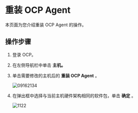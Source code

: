 重装 OCP Agent
=================================

本页面为您介绍重装 OCP Agent 的操作。

**操作步骤**
-----------------------------

1. 登录 OCP。



2. 在左侧导航栏中单击 **主机。**



3. 单击需要修改的主机后的 **重装 OCP Agent** 。

   ![09162134](https://help-static-aliyun-doc.aliyuncs.com/assets/img/zh-CN/6660562361/p327467.png)


4. 在弹出框中选择与当前主机硬件架构相同的软件包，单击 **确定** 。

   ![1122](https://help-static-aliyun-doc.aliyuncs.com/assets/img/zh-CN/8295987361/p355958.png)
